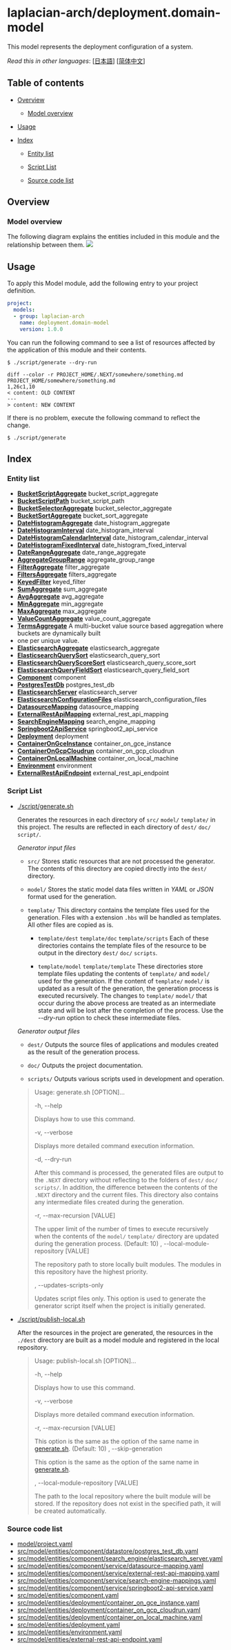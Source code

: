 <!-- @head-content@ -->
# laplacian-arch/deployment.domain-model

This model represents the deployment configuration of a system.


*Read this in other languages*: [[日本語](README_ja.md)] [[简体中文](README_zh.md)]
<!-- @head-content@ -->

<!-- @toc@ -->
## Table of contents
- [Overview](#overview)

  * [Model overview](#model-overview)

- [Usage](#usage)

- [Index](#index)

  * [Entity list](#entity-list)

  * [Script List](#script-list)

  * [Source code list](#source-code-list)



<!-- @toc@ -->

<!-- @main-content@ -->
## Overview


### Model overview


The following diagram explains the entities included in this module and the relationship
between them.
![](./doc/image/model-diagram.svg)

## Usage

To apply this Model module, add the following entry to your project definition.
```yaml
project:
  models:
  - group: laplacian-arch
    name: deployment.domain-model
    version: 1.0.0
```

You can run the following command to see a list of resources affected by the application of this module and their contents.
```console
$ ./script/generate --dry-run

diff --color -r PROJECT_HOME/.NEXT/somewhere/something.md PROJECT_HOME/somewhere/something.md
1,26c1,10
< content: OLD CONTENT
---
> content: NEW CONTENT
```

If there is no problem, execute the following command to reflect the change.
```console
$ ./script/generate

```


## Index


### Entity list


- [**BucketScriptAggregate**](<./doc/entities/BucketScriptAggregate.md>)
bucket_script_aggregate
- [**BucketScriptPath**](<./doc/entities/BucketScriptPath.md>)
bucket_script_path
- [**BucketSelectorAggregate**](<./doc/entities/BucketSelectorAggregate.md>)
bucket_selector_aggregate
- [**BucketSortAggregate**](<./doc/entities/BucketSortAggregate.md>)
bucket_sort_aggregate
- [**DateHistogramAggregate**](<./doc/entities/DateHistogramAggregate.md>)
date_histogram_aggregate
- [**DateHistogramInterval**](<./doc/entities/DateHistogramInterval.md>)
date_histogram_interval
- [**DateHistogramCalendarInterval**](<./doc/entities/DateHistogramCalendarInterval.md>)
date_histogram_calendar_interval
- [**DateHistogramFixedInterval**](<./doc/entities/DateHistogramFixedInterval.md>)
date_histogram_fixed_interval
- [**DateRangeAggregate**](<./doc/entities/DateRangeAggregate.md>)
date_range_aggregate
- [**AggregateGroupRange**](<./doc/entities/AggregateGroupRange.md>)
aggregate_group_range
- [**FilterAggregate**](<./doc/entities/FilterAggregate.md>)
filter_aggregate
- [**FiltersAggregate**](<./doc/entities/FiltersAggregate.md>)
filters_aggregate
- [**KeyedFilter**](<./doc/entities/KeyedFilter.md>)
keyed_filter
- [**SumAggregate**](<./doc/entities/SumAggregate.md>)
sum_aggregate
- [**AvgAggregate**](<./doc/entities/AvgAggregate.md>)
avg_aggregate
- [**MinAggregate**](<./doc/entities/MinAggregate.md>)
min_aggregate
- [**MaxAggregate**](<./doc/entities/MaxAggregate.md>)
max_aggregate
- [**ValueCountAggregate**](<./doc/entities/ValueCountAggregate.md>)
value_count_aggregate
- [**TermsAggregate**](<./doc/entities/TermsAggregate.md>)
A multi-bucket value source based aggregation where buckets are dynamically built
- one per unique value.
- [**ElasticsearchAggregate**](<./doc/entities/ElasticsearchAggregate.md>)
elasticsearch_aggregate
- [**ElasticsearchQuerySort**](<./doc/entities/ElasticsearchQuerySort.md>)
elasticsearch_query_sort
- [**ElasticsearchQueryScoreSort**](<./doc/entities/ElasticsearchQueryScoreSort.md>)
elasticsearch_query_score_sort
- [**ElasticsearchQueryFieldSort**](<./doc/entities/ElasticsearchQueryFieldSort.md>)
elasticsearch_query_field_sort
- [**Component**](<./doc/entities/Component.md>)
component
- [**PostgresTestDb**](<./doc/entities/PostgresTestDb.md>)
postgres_test_db
- [**ElasticsearchServer**](<./doc/entities/ElasticsearchServer.md>)
elasticsearch_server
- [**ElasticsearchConfigurationFiles**](<./doc/entities/ElasticsearchConfigurationFiles.md>)
elasticsearch_configuration_files
- [**DatasourceMapping**](<./doc/entities/DatasourceMapping.md>)
datasource_mapping
- [**ExternalRestApiMapping**](<./doc/entities/ExternalRestApiMapping.md>)
external_rest_api_mapping
- [**SearchEngineMapping**](<./doc/entities/SearchEngineMapping.md>)
search_engine_mapping
- [**Springboot2ApiService**](<./doc/entities/Springboot2ApiService.md>)
springboot2_api_service
- [**Deployment**](<./doc/entities/Deployment.md>)
deployment
- [**ContainerOnGceInstance**](<./doc/entities/ContainerOnGceInstance.md>)
container_on_gce_instance
- [**ContainerOnGcpCloudrun**](<./doc/entities/ContainerOnGcpCloudrun.md>)
container_on_gcp_cloudrun
- [**ContainerOnLocalMachine**](<./doc/entities/ContainerOnLocalMachine.md>)
container_on_local_machine
- [**Environment**](<./doc/entities/Environment.md>)
environment
- [**ExternalRestApiEndpoint**](<./doc/entities/ExternalRestApiEndpoint.md>)
external_rest_api_endpoint
### Script List


- [./script/generate.sh](<./scripts/generate.sh>)

  Generates the resources in each directory of `src/` `model/` `template/` in this project.
  The results are reflected in each directory of `dest/` `doc/` `script/`.

  *Generator input files*

  - `src/`
    Stores static resources that are not processed the generator.
    The contents of this directory are copied directly into the `dest/` directory.

  - `model/`
    Stores the static model data files written in *YAML* or *JSON* format used for the generation.

  - `template/`
    This directory contains the template files used for the generation.
    Files with a extension `.hbs` will be handled as templates. All other files are copied as is.

    - `template/dest` `template/doc` `template/scripts`
      Each of these directories contains the template files of the resource to be output
      in the directory `dest/` `doc/` `scripts`.

    - `template/model` `template/template`
      These directories store template files updating the contents of `template/` and `model/` used for the generation.
      If the content of `template/` `model/` is updated as a result of the generation,
      the generation process is executed recursively.
      The changes to `template/` `model/` that occur during the above process are treated as an intermediate state
      and will be lost after the completion of the process.
      Use the *--dry-run* option to check these intermediate files.

  *Generator output files*

  - `dest/`
    Outputs the source files of applications and modules created as the result of
    the generation process.

  - `doc/`
    Outputs the project documentation.

  - `scripts/`
    Outputs various scripts used in development and operation.

  > Usage: generate.sh [OPTION]...
  >
  > -h, --help
  >
  >   Displays how to use this command.
  >   
  > -v, --verbose
  >
  >   Displays more detailed command execution information.
  >   
  > -d, --dry-run
  >
  >   After this command is processed, the generated files are output to the `.NEXT` directory
  >   without reflecting to the folders of `dest/` `doc/` `scripts/`.
  >   In addition, the difference between the contents of the `.NEXT` directory and the current files.
  >   This directory also contains any intermediate files created during the generation.
  >   
  > -r, --max-recursion [VALUE]
  >
  >   The upper limit of the number of times to execute recursively
  >   when the contents of the `model/` `template/` directory are updated
  >   during the generation process.
  >    (Default: 10)
  > , --local-module-repository [VALUE]
  >
  >   The repository path to store locally built modules.
  >   The modules in this repository have the highest priority.
  >   
  > , --updates-scripts-only
  >
  >   Updates script files only.
  >   This option is used to generate the generator script itself
  >   when the project is initially generated.
  >   
- [./script/publish-local.sh](<./scripts/publish-local.sh>)

  After the resources in the project are generated,
  the resources in the `./dest` directory are built as a model module
  and registered in the local repository.

  > Usage: publish-local.sh [OPTION]...
  >
  > -h, --help
  >
  >   Displays how to use this command.
  >   
  > -v, --verbose
  >
  >   Displays more detailed command execution information.
  >   
  > -r, --max-recursion [VALUE]
  >
  >   This option is the same as the option of the same name in [generate.sh](<./scripts/generate.sh>).
  >    (Default: 10)
  > , --skip-generation
  >
  >   This option is the same as the option of the same name in [generate.sh](<./scripts/generate.sh>).
  >   
  > , --local-module-repository [VALUE]
  >
  >   The path to the local repository where the built module will be stored.
  >   If the repository does not exist in the specified path, it will be created automatically.
  >   
### Source code list


- [model/project.yaml](<./model/project.yaml>)
- [src/model/entities/component/datastore/postgres_test_db.yaml](<./src/model/entities/component/datastore/postgres_test_db.yaml>)
- [src/model/entities/component/search_engine/elasticsearch_server.yaml](<./src/model/entities/component/search_engine/elasticsearch_server.yaml>)
- [src/model/entities/component/service/datasource-mapping.yaml](<./src/model/entities/component/service/datasource-mapping.yaml>)
- [src/model/entities/component/service/external-rest-api-mapping.yaml](<./src/model/entities/component/service/external-rest-api-mapping.yaml>)
- [src/model/entities/component/service/search-engine-mappings.yaml](<./src/model/entities/component/service/search-engine-mappings.yaml>)
- [src/model/entities/component/service/springboot2-api-service.yaml](<./src/model/entities/component/service/springboot2-api-service.yaml>)
- [src/model/entities/component.yaml](<./src/model/entities/component.yaml>)
- [src/model/entities/deployment/container_on_gce_instance.yaml](<./src/model/entities/deployment/container_on_gce_instance.yaml>)
- [src/model/entities/deployment/container_on_gcp_cloudrun.yaml](<./src/model/entities/deployment/container_on_gcp_cloudrun.yaml>)
- [src/model/entities/deployment/container_on_local_machine.yaml](<./src/model/entities/deployment/container_on_local_machine.yaml>)
- [src/model/entities/deployment.yaml](<./src/model/entities/deployment.yaml>)
- [src/model/entities/environment.yaml](<./src/model/entities/environment.yaml>)
- [src/model/entities/external-rest-api-endpoint.yaml](<./src/model/entities/external-rest-api-endpoint.yaml>)


<!-- @main-content@ -->